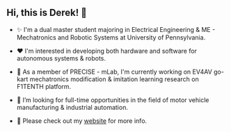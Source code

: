 Hi, this is Derek! 👋
---

<!--
**derekhanbaliq/derekhanbaliq** is a ✨ _special_ ✨ repository because its `README.md` (this file) appears on your GitHub profile.

Here are some ideas to get you started:

- 🔭 I’m currently working on ...
- 🌱 I’m currently learning ...
- 👯 I’m looking to collaborate on ...
- 🤔 I’m looking for help with ...
- 💬 Ask me about ...
- 📫 How to reach me: ...
- 😄 Pronouns: ...
- ⚡ Fun fact: ...
-->

- ✨ I'm a dual master student majoring in Electrical Engineering & ME - Mechatronics and Robotic Systems at University of Pennsylvania. 

- ❤️ I'm interested in developing both hardware and software for autonomous systems & robots.

- 🔭 As a member of PRECISE - mLab, I'm currently working on EV4AV go-kart mechatronics modification & imitation learning research on F1TENTH platform. 

- 🤔 I’m looking for full-time opportunities in the field of motor vehicle manufacturing & industrial automation.

<!--🛠️ Some tools that I use:-->

- 📝 Please check out my [website](https://derekhanbaliq.weebly.com/study.html) for more info.

